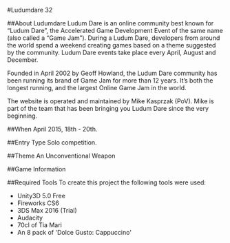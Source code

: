 #Ludumdare 32

##About Ludumdare
Ludum Dare is an online community best known for “Ludum Dare”, the Accelerated Game Development Event of the same name (also called a “Game Jam”). During a Ludum Dare, developers from around the world spend a weekend creating games based on a theme suggested by the community. Ludum Dare events take place every April, August and December.

Founded in April 2002 by Geoff Howland, the Ludum Dare community has been running its brand of Game Jam for more than 12 years. It’s both the longest running, and the largest Online Game Jam in the world.

The website is operated and maintained by Mike Kasprzak (PoV). Mike is part of the team that has been bringing you Ludum Dare since the very beginning.

##When
April 2015, 18th - 20th.

##Entry Type
Solo competition.

##Theme
An Unconventional Weapon

##Game Information


##Required Tools
To create this project the following tools were used:

* Unity3D 5.0 Free
* Fireworks CS6
* 3DS Max 2016 (Trial)
* Audacity
* 70cl of Tia Mari
* An 8 pack of 'Dolce Gusto: Cappuccino'